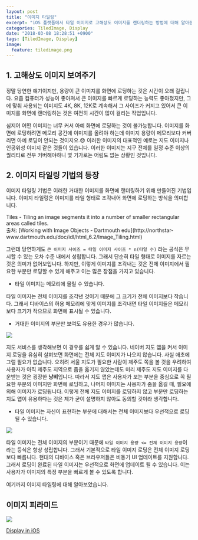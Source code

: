```yaml
---
layout: post
title: "이미지 타일링"
excerpt: "iOS 플랫폼에서 타일 이미지로 고해상도 이미지를 랜더링하는 방법에 대해 알아봅니다."
categories: TiledImage, Display
date: "2018-03-08 18:28:51 +0900"
tags: [TiledImage, Display]
image:
  feature: tiledimage.png
---
```


## 1. 고해상도 이미지 보여주기

정말 당연한 얘기이지만, 용량이 큰 이미지를 화면에 로딩하는 것은 시간이 오래 걸립니다. 요즘 컴퓨터가 성능이 좋아져서 큰 이미지를 빠르게 로딩하는 능력도 좋아졌지만, 그에 맞춰 사용되는 이미지도 4K, 8K, 12K로 계속해서 그 사이즈가 커지고 있어서 큰 이미지를 화면에 랜더링하는 것은 여전히 시간이 많이 걸리는 작업입니다.

심지어 어떤 이미지는 너무 커서 아예 화면에 로딩하는 것이 불가능합니다. 이미지를 화면에 로딩하려면 메모리 공간에 이미지를 올려야 하는데 이미지 용량이 메모리보다 커버리면 아예 로딩이 안되는 것이지요.😞 이러한 이미지의 대표적인 예로는 지도 이미지나 인공위성 이미지 같은 것들이 있습니다. 이러한 이미지는 지구 전체를 일정 수준 이상의 퀄리티로 전부 커버해야하니 몇 기가로는 어림도 없는 상황인 것입니다.

## 2. 이미지 타일링 기법의 등장

이미지 타일링 기법은 이러한 거대한 이미지를 화면에 랜더링하기 위해 만들어진 기법입니다. 이미지 타일링은 이미지를 타일 형태로 조각내어 화면에 로딩하는 방식을 의미합니다.

<div class="message">
  Tiles - Tiling an image segments it into a number of smaller rectangular areas called tiles.
</div>
출처: [Working with Image Objects - Dartmouth edu](http://northstar-www.dartmouth.edu/doc/idl/html_6.2/Image_Tiling.html)

 그런데 당연하게도 `큰 이미지 사이즈 = 타일 이미지 사이즈 * n(타일 수)` 라는 공식은 무시할 수 있는 오차 수준 내에서 성립합니다. 그래서 단순히 타일 형태로 이미지를 자르는 것은 의미가 없어보입니다. 하지만, 이렇게 이미지를 조각내는 것은 전체 이미지에서 필요한 부분만 로딩할 수 있게 해주고 이는 많은 장점을 가지고 있습니다.

 * 타일 이미지는 메모리에 올릴 수 있습니다.

 타일 이미지는 전체 이미지를 조각낸 것이기 때문에 그 크기가 전체 이미지보다 작습니다. 그래서 디바이스의 허용 메모리에 맞게 이미지를 조각내면 타일 이미지들은 메모리보다 크기가 작으므로 화면에 표시될 수 있습니다.

* 거대한 이미지의 부분만 보여도 유용한 경우가 많습니다.

<img src="https://dl.dropbox.com/s/yqmf6e1ysigfvdv/requiredImage.png" style="max-width: 90%; margin: 0 auto;">

지도 서비스를 생각해보면 이 경우를 쉽게 알 수 있습니다. 네이버 지도 앱을 켜서 이미지 로딩을 유심히 살펴보면 화면에는 전체 지도 이미지가 나오지 않습니다. 사실 애초에 그럴 필요가 없습니다. 오히려 서울 지도가 필요한 사람이 제주도 쪽을 볼 것을 우려하여 사용자가 아직 제주도 지역으로 줌을 옮기지 않았는데도 미리 제주도 지도 이미지를 다운받는 것은 굉장한 **낭비**입니다. 따라서 지도 앱은 사용자가 보는 부분을 중심으로 꼭 필요한 부분의 이미지만 화면에 로딩하고, 나머지 이미지는 사용자가 줌을 옮길 때, 필요에 의해 이미지가 로딩됩니다. 이렇게 전체 지도 이미지를 로딩하지 않고 부분만 로딩하는 지도 앱이 유용하다는 것은 제가 굳이 설명하지 않아도 동의할 것이라 생각합니다.

* 타일 이미지는 자신이 표현하는 부분에 대해서는 전체 이미지보다 우선적으로 로딩될 수 있습니다.

<img src="https://dl.dropbox.com/s/aek8elxromw273e/iii.png" style="max-width: 70%; margin: 0 auto;">

타일 이미지는 전체 이미지의 부분이기 때문에 `타일 이미지 용량 <= 전체 이미지 용량`이라는 등식은 항상 성립합니다. 그래서 기본적으로 타일 이미지 로딩은 전체 이미지 로딩보다 빠릅니다. 현대의 디바이스 혹은 브라우저들은 비동기 UI 업데이트를 지원합니다. 그래서 로딩이 완료된 타일 이미지는 우선적으로 화면에 업데이트 될 수 있습니다. 이는 사용자가 이미지의 특정 부분을 빠르게 볼 수 있도록 합니다.

여기까지 이미지 타일링에 대해 알아보았습니다.

## 이미지 피라미드

<img src="https://dl.dropbox.com/s/1uuol5qdlba0snp/img_pyrm.gif" style="max-width: 100%; margin: 0 auto;">


[Display in iOS](https://developer.apple.com/library/content/documentation/DeviceInformation/Reference/iOSDeviceCompatibility/Displays/Displays.html)
